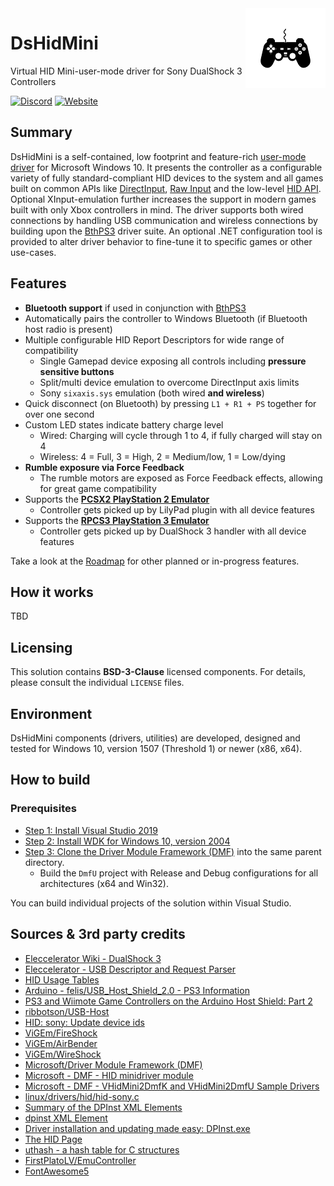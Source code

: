 <img src="assets/noun_playstation_128x128.png" align="right" />

# DsHidMini

Virtual HID Mini-user-mode driver for Sony DualShock 3 Controllers

[![Discord](https://img.shields.io/discord/346756263763378176.svg)](https://discord.vigem.org/) [![Website](https://img.shields.io/website-up-down-green-red/https/vigem.org.svg?label=ViGEm.org)](https://vigem.org/)

## Summary

DsHidMini is a self-contained, low footprint and feature-rich [user-mode driver](https://docs.microsoft.com/en-us/windows-hardware/drivers/wdf/overview-of-the-umdf) for Microsoft Windows 10. It presents the controller as a configurable variety of fully standard-compliant HID devices to the system and all games built on common APIs like [DirectInput](https://docs.microsoft.com/en-us/previous-versions/windows/desktop/ee416842(v=vs.85)), [Raw Input](https://docs.microsoft.com/en-us/windows/win32/inputdev/raw-input) and the low-level [HID API](https://docs.microsoft.com/en-us/windows-hardware/drivers/hid/introduction-to-hid-concepts). Optional XInput-emulation further increases the support in modern games built with only Xbox controllers in mind. The driver supports both wired connections by handling USB communication and wireless connections by building upon the [BthPS3](https://github.com/ViGEm/BthPS3) driver suite. An optional .NET configuration tool is provided to alter driver behavior to fine-tune it to specific games or other use-cases.

## Features

- **Bluetooth support** if used in conjunction with [BthPS3](https://github.com/ViGEm/BthPS3)
- Automatically pairs the controller to Windows Bluetooth (if Bluetooth host radio is present)
- Multiple configurable HID Report Descriptors for wide range of compatibility
  - Single Gamepad device exposing all controls including **pressure sensitive buttons**
  - Split/multi device emulation to overcome DirectInput axis limits
  - Sony `sixaxis.sys` emulation (both wired **and wireless**)
- Quick disconnect (on Bluetooth) by pressing `L1 + R1 + PS` together for over one second
- Custom LED states indicate battery charge level
  - Wired: Charging will cycle through 1 to 4, if fully charged will stay on 4
  - Wireless: 4 = Full, 3 = High, 2 = Medium/low, 1 = Low/dying
- **Rumble exposure via Force Feedback**
  - The rumble motors are exposed as Force Feedback effects, allowing for great game compatibility
- Supports the [**PCSX2 PlayStation 2 Emulator**](https://pcsx2.net/)
  - Controller gets picked up by LilyPad plugin with all device features
- Supports the [**RPCS3 PlayStation 3 Emulator**](https://pcsx2.net/)
  - Controller gets picked up by DualShock 3 handler with all device features

Take a look at the [Roadmap](https://vigem.org/projects/DsHidMini/Roadmap/) for other planned or in-progress features.

## How it works

TBD

## Licensing

This solution contains **BSD-3-Clause** licensed components. For details, please consult the individual `LICENSE` files.

## Environment

DsHidMini components (drivers, utilities) are developed, designed and tested for Windows 10, version 1507 (Threshold 1) or newer (x86, x64).

## How to build

### Prerequisites

- [Step 1: Install Visual Studio 2019](<https://docs.microsoft.com/en-us/windows-hardware/drivers/download-the-wdk#download-icon-step-1-install-visual-studio-2019>)
- [Step 2: Install WDK for Windows 10, version 2004](<https://docs.microsoft.com/en-us/windows-hardware/drivers/download-the-wdk#download-icon-step-2-install-wdk-for-windows-10-version-2004>)
- [Step 3: Clone the Driver Module Framework (DMF)](https://github.com/microsoft/DMF) into the same parent directory.
  - Build the `DmfU` project with Release and Debug configurations for all architectures (x64 and Win32).

You can build individual projects of the solution within Visual Studio.

## Sources & 3rd party credits

- [Eleccelerator Wiki - DualShock 3](http://eleccelerator.com/wiki/index.php?title=DualShock_3)
- [Eleccelerator - USB Descriptor and Request Parser](http://eleccelerator.com/usbdescreqparser/)
- [HID Usage Tables](https://usb.org/sites/default/files/documents/hut1_12v2.pdf)
- [Arduino - felis/USB_Host_Shield_2.0 - PS3 Information](https://github.com/felis/USB_Host_Shield_2.0/wiki/PS3-Information#USB)
- [PS3 and Wiimote Game Controllers on the Arduino Host Shield: Part 2](https://web.archive.org/web/20160326093555/https://www.circuitsathome.com/mcu/ps3-and-wiimote-game-controllers-on-the-arduino-host-shield-part-2)
- [ribbotson/USB-Host](https://github.com/ribbotson/USB-Host/tree/master/ps3/PS3USB)
- [HID: sony: Update device ids](https://patchwork.kernel.org/patch/9367441/)
- [ViGEm/FireShock](https://github.com/ViGEm/FireShock)
- [ViGEm/AirBender](https://github.com/ViGEm/AirBender)
- [ViGEm/WireShock](https://github.com/ViGEm/WireShock)
- [Microsoft/Driver Module Framework (DMF)](https://github.com/microsoft/DMF)
- [Microsoft - DMF - HID minidriver module](https://github.com/microsoft/DMF/issues/69)
- [Microsoft - DMF - VHidMini2DmfK and VHidMini2DmfU Sample Drivers](https://github.com/microsoft/DMF/tree/master/DmfSamples/VHidMini2Dmf)
- [linux/drivers/hid/hid-sony.c](https://github.com/torvalds/linux/blob/master/drivers/hid/hid-sony.c)
- [Summary of the DPInst XML Elements](https://web.archive.org/web/20120623222252/http://msdn.microsoft.com/en-us/library/ff553383.aspx)
- [dpinst XML Element](https://docs.microsoft.com/en-us/windows-hardware/drivers/install/dpinst-xml-element)
- [Driver installation and updating made easy: DPInst.exe](https://docs.microsoft.com/en-us/archive/blogs/svengruenitz/driver-installation-and-updating-made-easy-dpinst-exe)
- [The HID Page](http://janaxelson.com/hidpage.htm)
- [uthash - a hash table for C structures](https://github.com/troydhanson/uthash)
- [FirstPlatoLV/EmuController](https://github.com/FirstPlatoLV/EmuController)
- [FontAwesome5](https://github.com/MartinTopfstedt/FontAwesome5)
